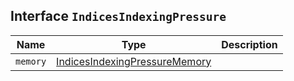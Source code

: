 ## Interface `IndicesIndexingPressure`

| Name | Type | Description |
| - | - | - |
| `memory` | [IndicesIndexingPressureMemory](./IndicesIndexingPressureMemory.md) | &nbsp; |
